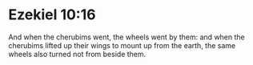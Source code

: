 # Ezekiel 10:16

And when the cherubims went, the wheels went by them: and when the cherubims lifted up their wings to mount up from the earth, the same wheels also turned not from beside them.
